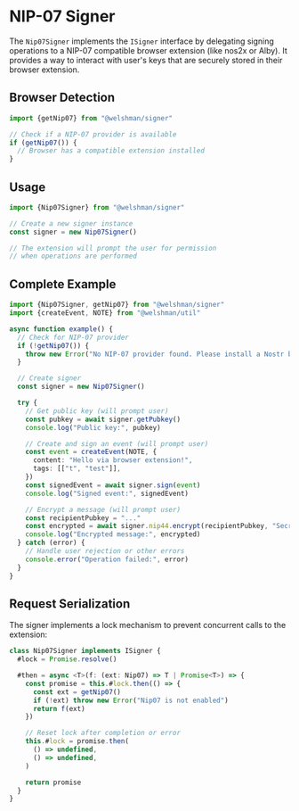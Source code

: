 # NIP-07 Signer

The `Nip07Signer` implements the `ISigner` interface by delegating signing operations to a NIP-07 compatible browser extension (like nos2x or Alby). It provides a way to interact with user's keys that are securely stored in their browser extension.

## Browser Detection

```typescript
import {getNip07} from "@welshman/signer"

// Check if a NIP-07 provider is available
if (getNip07()) {
  // Browser has a compatible extension installed
}
```

## Usage

```typescript
import {Nip07Signer} from "@welshman/signer"

// Create a new signer instance
const signer = new Nip07Signer()

// The extension will prompt the user for permission
// when operations are performed
```

## Complete Example

```typescript
import {Nip07Signer, getNip07} from "@welshman/signer"
import {createEvent, NOTE} from "@welshman/util"

async function example() {
  // Check for NIP-07 provider
  if (!getNip07()) {
    throw new Error("No NIP-07 provider found. Please install a Nostr browser extension.")
  }

  // Create signer
  const signer = new Nip07Signer()

  try {
    // Get public key (will prompt user)
    const pubkey = await signer.getPubkey()
    console.log("Public key:", pubkey)

    // Create and sign an event (will prompt user)
    const event = createEvent(NOTE, {
      content: "Hello via browser extension!",
      tags: [["t", "test"]],
    })
    const signedEvent = await signer.sign(event)
    console.log("Signed event:", signedEvent)

    // Encrypt a message (will prompt user)
    const recipientPubkey = "..."
    const encrypted = await signer.nip44.encrypt(recipientPubkey, "Secret message")
    console.log("Encrypted message:", encrypted)
  } catch (error) {
    // Handle user rejection or other errors
    console.error("Operation failed:", error)
  }
}
```

## Request Serialization

The signer implements a lock mechanism to prevent concurrent calls to the extension:

```typescript
class Nip07Signer implements ISigner {
  #lock = Promise.resolve()

  #then = async <T>(f: (ext: Nip07) => T | Promise<T>) => {
    const promise = this.#lock.then(() => {
      const ext = getNip07()
      if (!ext) throw new Error("Nip07 is not enabled")
      return f(ext)
    })

    // Reset lock after completion or error
    this.#lock = promise.then(
      () => undefined,
      () => undefined,
    )

    return promise
  }
}
```
